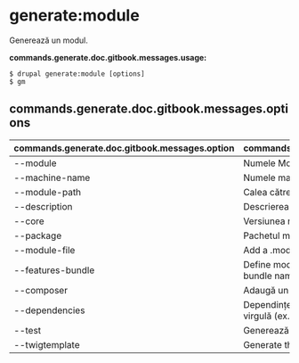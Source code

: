 # generate:module
Generează un modul.

**commands.generate.doc.gitbook.messages.usage:**
```
$ drupal generate:module [options]
$ gm  
```

## commands.generate.doc.gitbook.messages.options
commands.generate.doc.gitbook.messages.option | commands.generate.doc.gitbook.messages.details
-------|-------------
--module | Numele Modulului
--machine-name | Numele mașină (doar minuscule și liniuțe jos)
--module-path | Calea către modul
--description | Descrierea modulului
--core | Versiunea nucleului
--package | Pachetul modulului
--module-file | Add a .module file
--features-bundle | Define module as feature using the given Features bundle name
--composer | Adaugă un fișier composer.json
--dependencies | Dependințele modulului trebuie să fie separate prin virgulă (ex. context, panels)
--test | Generează o clasă pentru testare
--twigtemplate | Generate theme template

